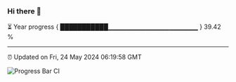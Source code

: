 ### Hi there 👋

⏳ Year progress { ███████████▁▁▁▁▁▁▁▁▁▁▁▁▁▁▁▁▁▁▁ } 39.42 %

---

⏰ Updated on Fri, 24 May 2024 06:19:58 GMT

![Progress Bar CI](https://github.com/liununu/liununu/workflows/Progress%20Bar%20CI/badge.svg)
